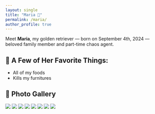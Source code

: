 ```yaml
---
layout: single
title: "Maria 🐾"
permalink: /maria/
author_profile: true
---
```


Meet **Maria**, my golden retriever — born on September 4th, 2024 — beloved family member and part-time chaos agent.

## 🐶 A Few of Her Favorite Things:
- All of my foods
- Kills my furnitures

## 📸 Photo Gallery

<div class="gallery">
  <img src="/images/born.JPG" alt=" " />
  <img src="/images/maria1.jpg" alt=" " />
  <img src="/images/maria2.jpg" alt=" " />
  <img src="/images/maria3.jpg" alt=" " />
  <img src="/images/maria4.jpg" alt=" " />
  <img src="/images/maria5.jpg" alt=" " />
  <img src="/images/maria6.jpg" alt=" " />
  <img src="/images/pawn.jpg" alt=" " />
</div>

